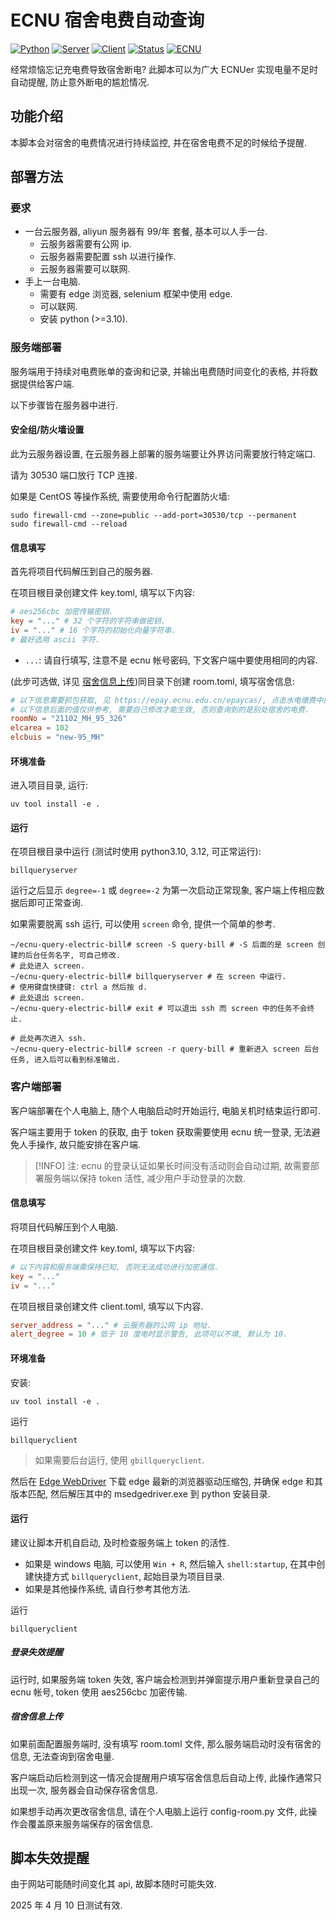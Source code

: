 # ECNU 宿舍电费自动查询
[![Python](https://img.shields.io/badge/Python-3.10%2B-blue?logo=python)](https://www.python.org/)
[![Server](https://img.shields.io/badge/Server-Linux%20%7C%20Windows%20%7C%20macOS-success)](.)
[![Client](https://img.shields.io/badge/Client-Windows-important)](.)
[![Status](https://img.shields.io/badge/Status-Active-success)](.)
[![ECNU](https://img.shields.io/badge/For-ECNU-FF6B35)](https://www.ecnu.edu.cn/)

经常烦恼忘记充电费导致宿舍断电?
此脚本可以为广大 ECNUer 实现电量不足时自动提醒, 防止意外断电的尴尬情况.

## 功能介绍

本脚本会对宿舍的电费情况进行持续监控, 并在宿舍电费不足的时候给予提醒.

## 部署方法

### 要求

- 一台云服务器, aliyun 服务器有 99/年 套餐, 基本可以人手一台.
  - 云服务器需要有公网 ip.
  - 云服务器需要配置 ssh 以进行操作.
  - 云服务器需要可以联网.
- 手上一台电脑.
  - 需要有 edge 浏览器, selenium 框架中使用 edge.
  - 可以联网.
  - 安装 python (>=3.10).

### 服务端部署

服务端用于持续对电费账单的查询和记录, 并输出电费随时间变化的表格, 并将数据提供给客户端.

以下步骤皆在服务器中进行.

#### 安全组/防火墙设置

此为云服务器设置, 在云服务器上部署的服务端要让外界访问需要放行特定端口.

请为 30530 端口放行 TCP 连接.

如果是 CentOS 等操作系统, 需要使用命令行配置防火墙:

```shell
sudo firewall-cmd --zone=public --add-port=30530/tcp --permanent
sudo firewall-cmd --reload
```

#### 信息填写

首先将项目代码解压到自己的服务器.

在项目根目录创建文件 key.toml, 填写以下内容:

```toml
# aes256cbc 加密传输密钥.
key = "..." # 32 个字符的字符串做密钥.
iv = "..." # 16 个字符的初始化向量字符串.
# 最好选用 ascii 字符.
```

- `...`: 请自行填写, 注意不是 ecnu 帐号密码, 下文客户端中要使用相同的内容.

(此步可选做, 详见 [宿舍信息上传](#宿舍信息上传))同目录下创建 room.toml, 填写宿舍信息:

```toml
# 以下信息需要抓包获取, 见 https://epay.ecnu.edu.cn/epaycas/, 点击水电缴费中的电费, 暂时不展开说明.
# 以下信息后面的值仅供参考, 需要自己修改才能生效, 否则查询到的是别处宿舍的电费.
roomNo = "21102_MH_95_326"
elcarea = 102
elcbuis = "new-95_MH"
```

#### 环境准备

进入项目目录, 运行:

```shell
uv tool install -e .
```

#### 运行

在项目根目录中运行 (测试时使用 python3.10, 3.12, 可正常运行):

```shell
billqueryserver
```

运行之后显示 `degree=-1` 或 `degree=-2` 为第一次启动正常现象, 客户端上传相应数据后即可正常查询.

如果需要脱离 ssh 运行, 可以使用 `screen` 命令, 提供一个简单的参考.

```shell
~/ecnu-query-electric-bill# screen -S query-bill # -S 后面的是 screen 创建的后台任务名字, 可自己修改.
# 此处进入 screen.
~/ecnu-query-electric-bill# billqueryserver # 在 screen 中运行.
# 使用键盘快捷键: ctrl a 然后按 d.
# 此处退出 screen.
~/ecnu-query-electric-bill# exit # 可以退出 ssh 而 screen 中的任务不会终止.

# 此处再次进入 ssh.
~/ecnu-query-electric-bill# screen -r query-bill # 重新进入 screen 后台任务, 进入后可以看到标准输出.
```

### 客户端部署

客户端部署在个人电脑上, 随个人电脑启动时开始运行, 电脑关机时结束运行即可.

客户端主要用于 token 的获取, 由于 token 获取需要使用 ecnu 统一登录, 无法避免人手操作, 故只能安排在客户端.

>[!INFO]
> 注: ecnu 的登录认证如果长时间没有活动则会自动过期, 故需要部署服务端以保持 token 活性, 减少用户手动登录的次数.

#### 信息填写

将项目代码解压到个人电脑.

在项目根目录创建文件 key.toml, 填写以下内容:

```toml
# 以下内容和服务端需保持已知, 否则无法成功进行加密通信.
key = "..."
iv = "..."
```

在项目根目录创建文件 client.toml, 填写以下内容.

```toml
server_address = "..." # 云服务器的公网 ip 地址.
alert_degree = 10 # 低于 10 度电时显示警告, 此项可以不填, 默认为 10.
```

#### 环境准备

安装:

```shell
uv tool install -e .
```

运行

```
billqueryclient
```

> 如果需要后台运行, 使用 `gbillqueryclient`.

然后在 [Edge WebDriver](https://developer.microsoft.com/en-us/microsoft-edge/tools/webdriver/?form=MA13LH#downloads)
下载 edge 最新的浏览器驱动压缩包, 并确保 edge 和其版本匹配, 然后解压其中的 msedgedriver.exe 到
python 安装目录.

#### 运行

建议让脚本开机自启动, 及时检查服务端上 token 的活性.

- 如果是 windows 电脑, 可以使用 `Win + R`, 然后输入 `shell:startup`,
  在其中创建快捷方式 `billqueryclient`, 起始目录为项目目录.
- 如果是其他操作系统, 请自行参考其他方法.

运行

```
billqueryclient
```

##### 登录失效提醒

运行时, 如果服务端 token 失效, 客户端会检测到并弹窗提示用户重新登录自己的 ecnu 帐号,
token 使用 aes256cbc 加密传输.

##### 宿舍信息上传

如果前面配置服务端时, 没有填写 room.toml 文件, 那么服务端启动时没有宿舍的信息, 无法查询到宿舍电量.

客户端启动后检测到这一情况会提醒用户填写宿舍信息后自动上传, 此操作通常只出现一次, 服务器会自动保存宿舍信息.

如果想手动再次更改宿舍信息, 请在个人电脑上运行 config-room.py 文件, 此操作会覆盖原来服务端保存的宿舍信息.

## 脚本失效提醒

由于网站可能随时间变化其 api, 故脚本随时可能失效.

2025 年 4 月 10 日测试有效.
